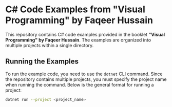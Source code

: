 # C# Code Examples from "Visual Programming" by Faqeer Hussain

This repository contains C# code examples provided in the booklet **"Visual Programming" by Faqeer Hussain**. The examples are organized into multiple projects within a single directory. 

## Running the Examples

To run the example code, you need to use the `dotnet` CLI command. Since the repository contains multiple projects, you must specify the project name when running the command. Below is the general format for running a project:

```bash
dotnet run --project <project_name>
```

